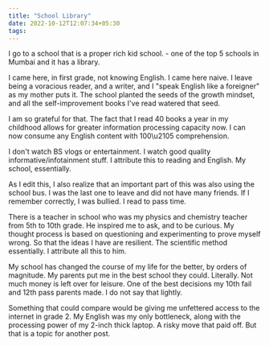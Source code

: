 ```yaml
---
title: "School Library"
date: 2022-10-12T12:07:34+05:30
tags:
---
```

I go to a school that is a proper rich kid school. - one of the top 5 schools in Mumbai and it has a library.

I came here, in first grade, not knowing English. I came here naive.
I leave being a voracious reader, and a writer, and I "speak English like a foreigner" as my mother puts it. The school planted the seeds of the growth mindset, and all the self-improvement books I've read watered that seed.

I am so grateful for that. The fact that I read 40 books a year in my childhood allows for greater information processing capacity now. I can now consume any English content with 100\u2105 comprehension.

I don't watch BS vlogs or entertainment. I watch good quality informative/infotainment stuff. I attribute this to reading and English. My school, essentially.

As I edit this, I also realize that an important part of this was also using the school bus. I was the last one to leave and did not have many friends. If I remember correctly, I was bullied. I read to pass time.

There is a teacher in school who was my physics and chemistry teacher from 5th to 10th grade. He inspired me to ask, and to be curious. My thought process is based on questioning and experimenting to prove myself wrong. So that the ideas I have are resilient. The scientific method essentially. I attribute all this to him.

My school has changed the course of my life for the better, by orders of magnitude. My parents put me in the best school they could. Literally. Not much money is left over for leisure. One of the best decisions my 10th fail and 12th pass parents made. I do not say that lightly.

Something that could compare would be giving me unfettered access to the internet in grade 2. My English was my only bottleneck, along with the processing power of my 2-inch thick laptop. A risky move that paid off. But that is a topic for another post.
